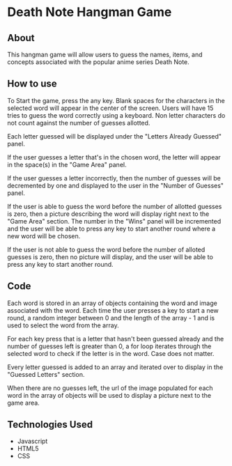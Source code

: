 # Death Note Hangman Game

## About
This hangman game will allow users to guess the names, items, and concepts associated with the popular anime series Death Note. 

## How to use
To Start the game, press the any key. Blank spaces for the characters in the selected word will appear in the center of the screen. Users will have 15 tries to guess the word correctly using a keyboard. Non letter characters do not count against the number of guesses allotted.

Each letter guessed will be displayed under the "Letters Already Guessed" panel.
<!--Add screenshot here-->

If the user guesses a letter that's in the chosen word, the letter will appear in the space(s) in the "Game Area" panel.
<!--Add screenshot here--> 

If the user guesses a letter incorrectly, then the number of guesses will be decremented by one and displayed to the user in the "Number of Guesses" panel.
<!--add screenshot here-->

If the user is able to guess the word before the number of allotted guesses is zero, then a picture describing the word will display right next to the "Game Area" section. The number in the "Wins" panel will be incremented and the user will be able to press any key to start another round where a new word will be chosen.
<!--Add screenshot here-->

If the user is not able to guess the word before the number of alloted guesses is zero, then no picture will display, and the user will be able to press any key to start another round.
<!--Add screenshot here-->


## Code
Each word is stored in an array of objects containing the word and image associated with the word. Each time the user presses a key to start a new round, a random integer between 0 and the length of the array - 1 and is used to select the word from the array.
<!-- Add screenshot or code snippet--->

For each key press that is a letter that hasn't been guessed already and the number of guesses left is greater than 0, a for loop iterates through the selected word to check if the letter is in the word. Case does not matter.
<!-- Add screenshot of code snippet--->

Every letter guessed is added to an array and iterated over to display in the "Guessed Letters" section.
<!-- Add screenshot of code snippet--->

When there are no guesses left, the  url of the image populated for each word in the array of objects will be used to display a picture next to the game area.
<!-- Add screenshot of code snippet--->

## Technologies Used
* Javascript
* HTML5
* CSS




